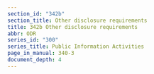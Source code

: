 ```yaml
---
section_id: "342b"
section_title: Other disclosure requirements
title: 342b Other disclosure requirements
abbr: ODR
series_id: "300"
series_title: Public Information Activities
page_in_manual: 340-3
document_depth: 4
---
```

